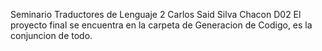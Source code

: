 Seminario Traductores de Lenguaje 2
Carlos Said Silva Chacon
D02
El proyecto final se encuentra en la carpeta de Generacion de Codigo, es la conjuncion de todo.
